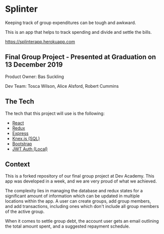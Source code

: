 # Splinter

Keeping track of group expenditures can be tough and awkward. 

This is an app that helps to track spending and divide and settle the bills.

https://splinterapp.herokuapp.com

## Final Group Project - Presented at Graduation on 13 December 2019 

Product Owner: Bas Suckling

Dev Team: Tosca Wilson, Alice Alsford, Robert Cummins

## The Tech

The tech that this project will use is the following: 

* [React](https://reactjs.org/docs/getting-started.html)
* [Redux](https://redux.js.org/)
* [Express](https://expressjs.com/en/api.html)
* [Knex.js (SQL)](https://knexjs.org/)
* [Bootstrap](https://getbootstrap.com/)
* [JWT Auth (Local)](https://jwt.io/)

## Context

This is a forked repository of our final group project at Dev Academy. This app was developed in a week, and we are very proud of what we achieved. 

The complexity lies in managing the database and redux states for a significant amount of information which can be updated in multiple locations within the app. A user can create groups, add group members, and add transactions, including ones which don't include all group members of the active group. 

When it comes to settle group debt, the account user gets an email outlining the total amount spent, and a suggested repayment schedule.


